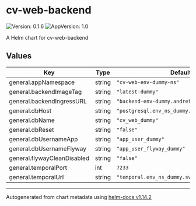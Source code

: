 # cv-web-backend

![Version: 0.1.6](https://img.shields.io/badge/Version-0.1.6-informational?style=flat-square) ![AppVersion: 1.0](https://img.shields.io/badge/AppVersion-1.0-informational?style=flat-square)

A Helm chart for cv-web-backend

## Values

| Key | Type | Default | Description |
|-----|------|---------|-------------|
| general.appNamespace | string | `"cv-web-env-dummy-ns"` |  |
| general.backendImageTag | string | `"latest-dummy"` |  |
| general.backendIngressURL | string | `"backend-env-dummy.andrefeuille.com"` |  |
| general.dbHost | string | `"postgresql.env_ns_dummy.svc.cluster.local"` |  |
| general.dbName | string | `"cv_web_dummy"` |  |
| general.dbReset | string | `"false"` |  |
| general.dbUsernameApp | string | `"app_user_dummy"` |  |
| general.dbUsernameFlyway | string | `"app_user_flyway_dummy"` |  |
| general.flywayCleanDisabled | string | `"false"` |  |
| general.temporalPort | int | `7233` |  |
| general.temporalUrl | string | `"temporal.env_ns_dummy.svc.cluster.local"` |  |

----------------------------------------------
Autogenerated from chart metadata using [helm-docs v1.14.2](https://github.com/norwoodj/helm-docs/releases/v1.14.2)

